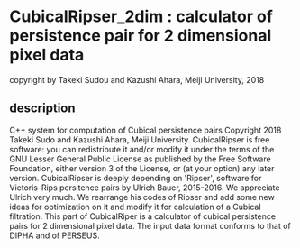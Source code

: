 # CubicalRipser_2dim : calculator of persistence pair for 2 dimensional pixel data

copyright by Takeki Sudou and Kazushi Ahara, Meiji University, 2018

## description

C++ system for computation of Cubical persistence pairs
Copyright 2018 Takeki Sudo and Kazushi Ahara, Meiji University.
CubicalRipser is free software: you can redistribute it and/or modify it under
the terms of the GNU Lesser General Public License as published by the
Free Software Foundation, either version 3 of the License, or (at your option)
any later version.
CubicalRipser is deeply depending on 'Ripser', software for Vietoris-Rips 
persitence pairs by Ulrich Bauer, 2015-2016.  We appreciate Ulrich very much.
We rearrange his codes of Ripser and add some new ideas for optimization on it 
and modify it for calculation of a Cubical filtration.
This part of CubicalRiper is a calculator of cubical persistence pairs for 
2 dimensional pixel data. The input data format conforms to that of DIPHA and of PERSEUS.
